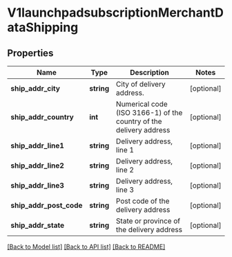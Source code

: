 # V1launchpadsubscriptionMerchantDataShipping

## Properties
Name | Type | Description | Notes
------------ | ------------- | ------------- | -------------
**ship_addr_city** | **string** | City of delivery address. | [optional] 
**ship_addr_country** | **int** | Numerical code (ISO 3166-1) of the country of the delivery address | [optional] 
**ship_addr_line1** | **string** | Delivery address, line 1 | [optional] 
**ship_addr_line2** | **string** | Delivery address, line 2 | [optional] 
**ship_addr_line3** | **string** | Delivery address, line 3 | [optional] 
**ship_addr_post_code** | **string** | Post code of the delivery address | [optional] 
**ship_addr_state** | **string** | State or province of the delivery address | [optional] 

[[Back to Model list]](../../README.md#documentation-for-models) [[Back to API list]](../../README.md#documentation-for-api-endpoints) [[Back to README]](../../README.md)

